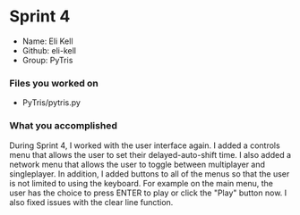 # Sprint 4

- Name: Eli Kell
- Github: eli-kell
- Group: PyTris

### Files you worked on

- PyTris/pytris.py

### What you accomplished

During Sprint 4, I worked with the user interface again. I added a controls menu that allows the user to set their delayed-auto-shift time. I also added a network menu that allows the user to toggle between multiplayer and singleplayer. In addition, I added buttons to all of the menus so that the user is not limited to using the keyboard. For example on the main menu, the user has the choice to press ENTER to play or click the "Play" button now. I also fixed issues with the clear line function.
